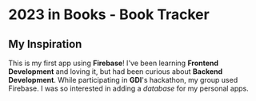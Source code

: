 # 2023 in Books - Book Tracker

## My Inspiration

This is my first app using **Firebase**! I've been learning **Frontend Development** and loving it, but had been curious about **Backend Development**. While participating in **GDI**'s hackathon, my group used Firebase. I was so interested in adding a _database_ for my personal apps.
